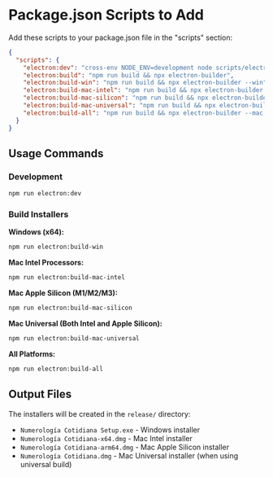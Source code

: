 # Package.json Scripts to Add

Add these scripts to your package.json file in the "scripts" section:

```json
{
  "scripts": {
    "electron:dev": "cross-env NODE_ENV=development node scripts/electron-dev.js",
    "electron:build": "npm run build && npx electron-builder",
    "electron:build-win": "npm run build && npx electron-builder --win",
    "electron:build-mac-intel": "npm run build && npx electron-builder --mac --x64",
    "electron:build-mac-silicon": "npm run build && npx electron-builder --mac --arm64",
    "electron:build-mac-universal": "npm run build && npx electron-builder --mac",
    "electron:build-all": "npm run build && npx electron-builder --mac --win"
  }
}
```

## Usage Commands

### Development
```bash
npm run electron:dev
```

### Build Installers

**Windows (x64):**
```bash
npm run electron:build-win
```

**Mac Intel Processors:**
```bash
npm run electron:build-mac-intel
```

**Mac Apple Silicon (M1/M2/M3):**
```bash
npm run electron:build-mac-silicon
```

**Mac Universal (Both Intel and Apple Silicon):**
```bash
npm run electron:build-mac-universal
```

**All Platforms:**
```bash
npm run electron:build-all
```

## Output Files

The installers will be created in the `release/` directory:
- `Numerología Cotidiana Setup.exe` - Windows installer
- `Numerología Cotidiana-x64.dmg` - Mac Intel installer  
- `Numerología Cotidiana-arm64.dmg` - Mac Apple Silicon installer
- `Numerología Cotidiana.dmg` - Mac Universal installer (when using universal build)